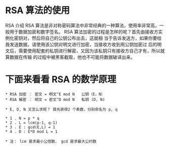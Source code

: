 

# RSA 算法的使用
RSA 介绍
RSA 算法是非对称密码算法中非常经典的一种算法，使用率非常高，一般用于数据加密和数字签名。
RSA 算法加密的过程是怎样的呢？首先由接收方实例化密钥对，然后将自己的公钥公布出去，这就相
当于告诉发送方，如果你要给我发送数据，请使用该公钥对明文进行加密，当接收方收到用公钥加密过
后的明文后，需要使用配套的私钥进行解密，又因为该私钥只有接收方自己才有，所以就算数据在传输
的过程中被黑客截取，他也不可能将数据破译出来。

# 下面来看看 RSA 的数学原理
    * RSA 加密 ： 密文 = 明文^E mod N   公钥（E，N）
    * RSA 解密 ： 明文 = 密文^D mod N   私钥 (D, N)

    * E, D, N 又怎么求呢？ 首先获得2 个素数，分别命名为 p, q

    * 1 . N = p * q
    * 2 . L = lcm(p-1, q-1)
    * 3 . E : gcd(E,L) = 1
    * 4 . D : E*D mod L = 1

    * 注： lcm 是求最小公倍数， gcd 是求最大公约数